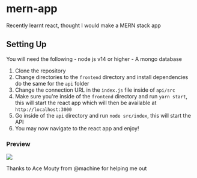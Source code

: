 # mern-app
Recently learnt react, thought I would make a MERN stack app

## Setting Up
You will need the following
    - node js v14 or higher
    - A mongo database

1. Clone the repository
2. Change directories to the `frontend` directory and install dependencies do the same for the `api` folder
3. Change the connection URL in the `index.js` file inside of `api/src`
4. Make sure you're inside of the `frontend` directory and run `yarn start`, this will start the react app which will then be available at `http://localhost:3000`
5. Go inside of the `api` directory and run `node src/index`, this will start the API
6. You may now navigate to the react app and enjoy!

### Preview
<img src="preview.gif" >

Thanks to Ace Mouty from @machine for helping me out
